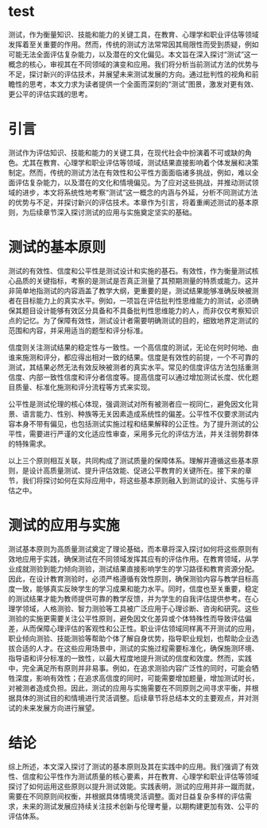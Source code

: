 # test

测试，作为衡量知识、技能和能力的关键工具，在教育、心理学和职业评估等领域发挥着至关重要的作用。然而，传统的测试方法常常因其局限性而受到质疑，例如可能无法全面评估复杂能力，以及潜在的文化偏见。本文旨在深入探讨“测试”这一概念的核心，审视其在不同领域的演变和应用。我们将分析当前测试方法的优势与不足，探讨新兴的评估技术，并展望未来测试发展的方向。通过批判性的视角和前瞻性的思考，本文力求为读者提供一个全面而深刻的“测试”图景，激发对更有效、更公平的评估实践的思考。

# 引言

测试作为评估知识、技能和能力的关键工具，在现代社会中扮演着不可或缺的角色。尤其在教育、心理学和职业评估等领域，测试结果直接影响着个体发展和决策制定。然而，传统的测试方法在有效性和公平性方面面临诸多挑战，例如，难以全面评估复杂能力，以及潜在的文化和情境偏见。为了应对这些挑战，并推动测试领域的进步，本文将系统性地考察“测试”这一概念的内涵与外延，分析不同测试方法的优势与不足，并探讨新兴的评估技术。本章作为引言，将着重阐述测试的基本原则，为后续章节深入探讨测试的应用与实施奠定坚实的基础。

# 测试的基本原则

测试的有效性、信度和公平性是测试设计和实施的基石。有效性，作为衡量测试核心品质的关键指标，考察的是测试是否真正测量了其预期测量的特质或能力。这并非简单地指测试的内容涵盖了教学大纲，更重要的是，测试结果能够准确反映被测者在目标能力上的真实水平。例如，一项旨在评估批判性思维能力的测试，必须确保其题目设计能够有效区分具备和不具备批判性思维能力的人，而非仅仅考察知识点的记忆。为了保障有效性，测试设计者需要明确测试的目的，细致地界定测试的范围和内容，并采用适当的题型和评分标准。

信度则关注测试结果的稳定性与一致性。一个高信度的测试，无论在何时何地、由谁来施测和评分，都应得出相对一致的结果。信度是有效性的前提，一个不可靠的测试，其结果必然无法有效反映被测者的真实水平。常见的信度评估方法包括重测信度、内部一致性信度和评分者信度等。提高信度可以通过增加测试长度、优化题目质量、标准化施测和评分流程等方式来实现。

公平性是测试伦理的核心体现，强调测试对所有被测者应一视同仁，避免因文化背景、语言能力、性别、种族等无关因素造成系统性的偏差。公平性不仅要求测试内容本身不带有偏见，也包括测试实施过程和结果解释的公正性。为了提升测试的公平性，需要进行严谨的文化适应性审查，采用多元化的评估方法，并关注弱势群体的特殊需求。

以上三个原则相互关联，共同构成了测试质量的保障体系。理解并遵循这些基本原则，是设计高质量测试、提升评估效能、促进公平教育的关键所在。接下来的章节，我们将探讨如何在实际应用中，将这些基本原则融入到测试的设计、实施与评估之中。

# 测试的应用与实施

测试基本原则为高质量测试奠定了理论基础，而本章将深入探讨如何将这些原则有效地应用于实践，确保测试在不同领域发挥其应有的评估作用。在教育领域，从学业成就测验到能力倾向测验，测试结果直接影响学生的学习路径和教育资源分配。因此，在设计教育测验时，必须严格遵循有效性原则，确保测验内容与教学目标高度一致，能够真实反映学生的学习成果和能力水平。同时，信度也至关重要，稳定的测试结果才能为教师提供可靠的教学反馈，并为学生的自我评估提供参考。在心理学领域，人格测验、智力测验等工具被广泛应用于心理诊断、咨询和研究。这些测验的实施更需要关注公平性原则，避免因文化差异或个体特殊性而导致评估偏差，从而保障心理评估的客观性和公正性。职业评估领域同样离不开测试的应用，职业倾向测验、技能测验等帮助个体了解自身优势，指导职业规划，也帮助企业选拔合适的人才。在这些应用场景中，测试的实施过程需要标准化，确保施测环境、指导语和评分标准的一致性，以最大程度地提升测试的信度和效度。然而，实践中，完全满足所有原则并非易事。例如，在追求测验内容广泛性的同时，可能会牺牲深度，影响有效性；在追求高信度的同时，可能需要增加题量，增加测试时长，对被测者造成负担。因此，测试的应用与实施需要在不同原则之间寻求平衡，并根据具体的测试目的和情境进行灵活调整。后续章节将总结本文的主要观点，并对测试的未来发展方向进行展望。

# 结论

综上所述，本文深入探讨了测试的基本原则及其在实践中的应用。我们强调了有效性、信度和公平性作为测试质量的核心要素，并在教育、心理学和职业评估等领域探讨了如何运用这些原则以提升测试效能。实践表明，测试的应用并非一蹴而就，需要在不同原则间权衡，并根据具体情境灵活调整。面对日益复杂多样的评估需求，未来的测试发展应持续关注技术创新与伦理考量，以期构建更加有效、公平的评估体系。

